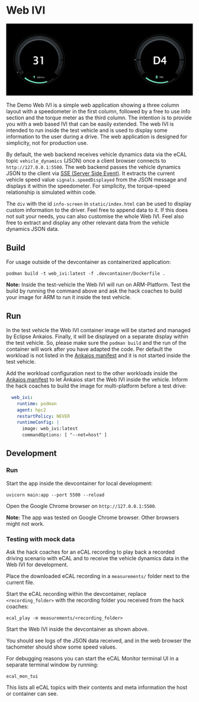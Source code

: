 # Web IVI

![web_ivi_screenshot](web_ivi_screenshot.png)

The Demo Web IVI is a simple web application showing a three column layout with a speedometer in the first column, followed by a free to use info section and the torque meter as the third column. The intention is to provide you with a web based IVI that can be easily extended. The web IVI is intended to run inside the test vehicle and is used to display some information to the user during a drive. The web application is designed for simplicity, not for production use.

By default, the web backend receives vehicle dynamics data via the eCAL topic `vehicle_dynamics` (JSON) once a client browser connects to `http://127.0.0.1:5500`. The web backend passes the vehicle dynamics JSON to the client via [SSE (Server Side Event)](https://en.wikipedia.org/wiki/Server-sent_events). It extracts the current vehicle speed value `signals.speedDisplayed` from the JSON message and displays it within the speedometer. For simplicity, the torque-speed relationship is simulated within code.

The `div` with the id `info-screen` in `static/index.html` can be used to display custom information to the driver. Feel free to append data to it. If this does not suit your needs, you can also customise the whole Web IVI. Feel also free to extract and display any other relevant data from the vehicle dynamics JSON data.

## Build

For usage outside of the devcontainer as containerized application:

```shell
podman build -t web_ivi:latest -f .devcontainer/Dockerfile .
```

**Note:** Inside the test-vehicle the Web IVI will run on ARM-Platform. Test the build by running the command above and ask the hack coaches to build your image for ARM to run it inside the test vehicle.

## Run

In the test vehicle the Web IVI container image will be started and managed by Eclipse Ankaios. Finally, it will be displayed on a separate display within the test vehicle. So, please make sure the `podman build` and the run of the container will work after you have adapted the code. Per default the workload is not listed in the [Ankaios manifest](../shift2sdv_manifest.yaml) and it is not started inside the test vehicle.

Add the workload configuration next to the other workloads inside the [Ankaios manifest](../shift2sdv_manifest.yaml) to let Ankaios start the Web IVI inside the vehicle. Inform the hack coaches to build the image for multi-platform before a test drive:

```yaml
  web_ivi:
    runtime: podman
    agent: hpc2
    restartPolicy: NEVER
    runtimeConfig: |
      image: web_ivi:latest
      commandOptions: [ "--net=host" ]
```

## Development

### Run

Start the app inside the devcontainer for local development:

```shell
uvicorn main:app --port 5500 --reload
```

Open the Google Chrome browser on `http://127.0.0.1:5500`.

**Note:** The app was tested on Google Chrome browser. Other browsers might not work.

### Testing with mock data

Ask the hack coaches for an eCAL recording to play back a recorded driving scenario with eCAL and to receive the vehicle dynamics data in the Web IVI for development.

Place the downloaded eCAL recording in a `measurements/` folder next to the current file.

Start the eCAL recording within the devcontainer, replace `<recording_folder>` with the recording folder you received from the hack coaches:

```shell
ecal_play -m measurements/<recording_folder>
```

Start the Web IVI inside the devcontainer as shown above.

You should see logs of the JSON data received, and in the web browser the tachometer should show some speed values.

For debugging reasons you can start the eCAL Monitor terminal UI in a separate terminal window by running:

```shell
ecal_mon_tui
```

This lists all eCAL topics with their contents and meta information the host or container can see.